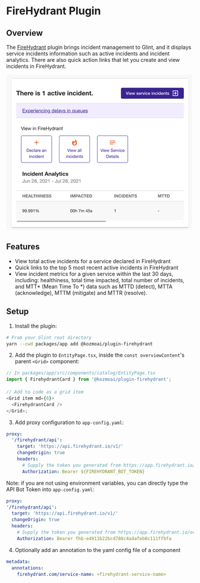 # FireHydrant Plugin

## Overview

The [FireHydrant](https://firehydrant.io) plugin brings incident management to Glint, and it displays service incidents information such as active incidents and incident analytics. There are also quick action links that let you create and view incidents in FireHydrant.

<img src="./doc/firehydrant_plugin_screenshot.png" alt="FireHydrant plugin screenshot">

## Features

- View total active incidents for a service declared in FireHydrant
- Quick links to the top 5 most recent active incidents in FireHydrant
- View incident metrics for a given service within the last 30 days, including: healthiness, total time impacted, total number of incidents, and MTT* (Mean Time To *) data such as MTTD (detect), MTTA (acknowledge), MTTM (mitigate) and MTTR (resolve).

## Setup

1. Install the plugin:

```bash
# From your Glint root directory
yarn --cwd packages/app add @kozmoai/plugin-firehydrant
```

2. Add the plugin to `EntityPage.tsx`, inside the `const overviewContent`'s parent `<Grid>` component:

```ts
// In packages/app/src/components/catalog/EntityPage.tsx
import { FirehydrantCard } from '@kozmoai/plugin-firehydrant';

// Add to code as a grid item
<Grid item md={6}>
  <FirehydrantCard />
</Grid>;
```

3. Add proxy configuration to `app-config.yaml`:

```yaml
proxy:
  '/firehydrant/api':
    target: 'https://api.firehydrant.io/v1/'
    changeOrigin: true
    headers:
      # Supply the token you generated from https://app.firehydrant.io/organizations/bots
      Authorization: Bearer ${FIREHYDRANT_BOT_TOKEN}
```

Note: if you are not using environment variables, you can directly type the API Bot Token into `app-config.yaml`:

```yaml
proxy:
'/firehydrant/api':
  target: 'https://api.firehydrant.io/v1/'
  changeOrigin: true
  headers:
    # Supply the token you generated from https://app.firehydrant.io/organizations/bots
    Authorization: Bearer fhb-e4911b22bcd788c4a4afeb0c111ffbfa
```

4. Optionally add an annotation to the yaml config file of a component

```yaml
metadata:
  annotations:
    firehydrant.com/service-name: <firehydrant-service-name>
```
